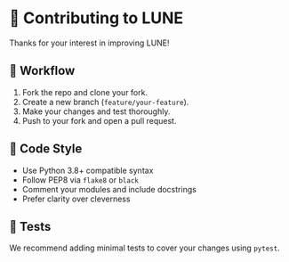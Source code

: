 # 🤝 Contributing to LUNE

Thanks for your interest in improving LUNE!

## 🔄 Workflow

1. Fork the repo and clone your fork.
2. Create a new branch (`feature/your-feature`).
3. Make your changes and test thoroughly.
4. Push to your fork and open a pull request.

## 🧼 Code Style

- Use Python 3.8+ compatible syntax
- Follow PEP8 via `flake8` or `black`
- Comment your modules and include docstrings
- Prefer clarity over cleverness

## 🧪 Tests

We recommend adding minimal tests to cover your changes using `pytest`.